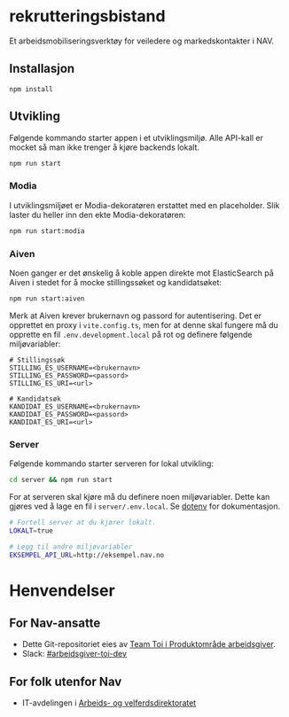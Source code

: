 # rekrutteringsbistand

Et arbeidsmobiliseringsverktøy for veiledere og markedskontakter i NAV.

## Installasjon

```
npm install
```

## Utvikling

Følgende kommando starter appen i et utviklingsmiljø. Alle API-kall er mocket så man ikke trenger å kjøre backends lokalt.

```sh
npm run start
```

### Modia

I utviklingsmiljøet er Modia-dekoratøren erstattet med en placeholder. Slik laster du heller inn den ekte Modia-dekoratøren:

```sh
npm run start:modia
```

### Aiven

Noen ganger er det ønskelig å koble appen direkte mot ElasticSearch på Aiven i stedet for å mocke stillingssøket og kandidatsøket:

```sh
npm run start:aiven
```

Merk at Aiven krever brukernavn og passord for autentisering. Det er opprettet en proxy i `vite.config.ts`, men for at denne skal fungere må du opprette en fil `.env.development.local` på rot og definere følgende miljøvariabler:

```
# Stillingssøk
STILLING_ES_USERNAME=<brukernavn>
STILLING_ES_PASSWORD=<passord>
STILLING_ES_URI=<url>

# Kandidatsøk
KANDIDAT_ES_USERNAME=<brukernavn>
KANDIDAT_ES_PASSWORD=<passord>
KANDIDAT_ES_URI=<url>
```

### Server

Følgende kommando starter serveren for lokal utvikling:

```sh
cd server && npm run start
```

For at serveren skal kjøre må du definere noen miljøvariabler. Dette kan gjøres ved å lage en fil i `server/.env.local`. Se [dotenv](https://github.com/motdotla/dotenv) for dokumentasjon.

```sh
# Fortell server at du kjører lokalt.
LOKALT=true

# Legg til andre miljøvariabler
EKSEMPEL_API_URL=http://eksempel.nav.no
```

# Henvendelser

## For Nav-ansatte
* Dette Git-repositoriet eies av [Team Toi i Produktområde arbeidsgiver](https://teamkatalog.nav.no/team/76f378c5-eb35-42db-9f4d-0e8197be0131).
* Slack: [#arbeidsgiver-toi-dev](https://nav-it.slack.com/archives/C02HTU8DBSR)

## For folk utenfor Nav
* IT-avdelingen i [Arbeids- og velferdsdirektoratet](https://www.nav.no/no/NAV+og+samfunn/Kontakt+NAV/Relatert+informasjon/arbeids-og-velferdsdirektoratet-kontorinformasjon)


